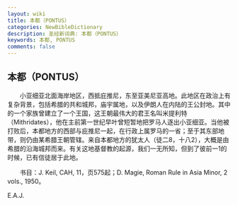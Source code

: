 ```yaml
---
layout: wiki
title: 本都（PONTUS）
categories: NewBibleDictionary
description: 圣经新词典: 本都（PONTUS）
keywords: 本都, PONTUS
comments: false
---
```


## 本都（PONTUS）

　　小亚细亚北面海岸地区，西抵庇推尼，东至亚美尼亚高地。此地区在政治上有复杂背景，包括希腊的共和城邦，庙宇属地，以及伊朗人在内陆的王公封地。其中的一个家族曾建立了一个王国，这王朝最伟大的君王名叫米提利特（Mithridates），他在主前第一世纪早叶曾短暂地把罗马人逐出小亚细亚。当他被打败后，本都地方的西部与庇推尼一起，在行政上属罗马的一省；至于其东部地带，则仍由某希腊王朝管辖。来自本都地方的犹太人（徒二8，十八2），大概是由希腊的沿海城邦而来。有关这地基督教的起源，我们一无所知，但到了彼前一1的时候，已有信徒居于此地。

　　书目：J. Keil, CAH, 11，页575起；D. Magie, Roman Rule in Asia Minor, 2 vols., 1950。

E.A.J.








